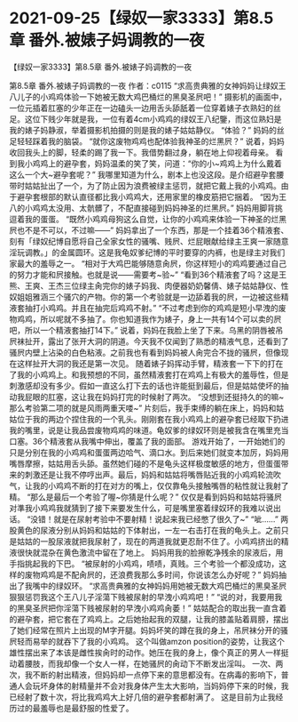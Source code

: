 # 2021-09-25【绿奴一家3333】第8.5章 番外.被婊子妈调教的一夜



【绿奴一家3333】第8.5章 番外.被婊子妈调教的一夜



第8.5章 番外.被婊子妈调教的一夜 作者：c0115     “求高贵典雅的女神妈妈让绿奴王八儿子的小鸡鸡体验一下她被无数大鸡巴桶烂的黑臭圣屄吧！” 摄影机的画面中，一位元插着肛塞的少年正在一边磕头一边用舌头舔舐着一位穿着婊子衣熟妇的丝足。这位下贱少年就是我，一位有着4cm小鸡鸡的绿奴王八纪鑒，而这位熟妇是我的婊子妈静淑，举着摄影机拍摄的则是我的婊子姑姑静仪。     “体验？”     妈妈的丝足轻轻踩着我的脑袋。     “就你这废物鸡鸡也配体验我神圣的烂黑屄？”     说着，妈妈收回我头上的脚，轻柔的踢了我一下。我借势翻过身，躺在地上仰视着母亲。     看到我小鸡鸡上的避孕套，妈妈温柔的笑了笑，问道：“你的小~鸡鸡上为什么戴着这么一个大~避孕套呢？”     我哪里知道为什么，剧本上也没这段。是介绍避孕套腰带时姑姑扯出了一个，为了防止因为浪费被绿主惩罚，就把它戴上我的小鸡鸡。由于避孕套根部的默认直径都比我小鸡鸡大，还用家里的橡皮筋把它捆着。     “因为王八的小鸡鸡太没用、太骯髒了，不配直接碰到妈妈神圣的烂黑屄。” 妈妈用脚背挑逗着我的蛋蛋。     “既然小鸡鸡母狗这么自觉，让你的小鸡鸡来体验一下神圣的烂黑屄也不是不可以，不过嘛——” 妈妈拿出了一个东西，那是一个挂着36个精液套、刻有「绿奴纪博自愿将自己全家女性的骚嘴、贱屄、烂屁眼献给绿主王爽一家随意淫玩调教。」的金属圆环。这是我龟奴爹纪博的平时要穿的内裤，也是绿主对我们家最大的羞辱之一。     “相对于大鸡巴能够随意肏屄，你这样短小的鸡鸡要通过自己的努力才能和屄接触。也就是说——需要考~验~”     “看到36个精液套了吗？这是王熊、王爽、王杰三位绿主肏完你的婊子妈我、肉便器奶奶馨倩、婊子姑姑静仪、性奴姐姐雅涵三个骚穴的产物。你的第一个考验就是一边舔着我的屄，一边被这些精液套抽打小鸡鸡。并且在抽完后鸡鸡不射。”     “不过考虑到你的鸡鸡是短小早洩的废物鸡鸡，所以呢就不多抽了。你也知道我作为婊子，身上一共有14个可以卖的屄吧，所以一个精液套抽打14下。”     说着，妈妈在我脸上坐了下来。乌黑的阴唇被吊屄袜扯开，露出了张开大洞的阴道。今天我不仅闻到了熟悉的精液气息，还看到了骚屄内壁上沾染的白色粘液。之前我也有看到妈妈被人肏完合不拢的骚屄，但像现在这样扯开大洞的我还是第一次见。     随着婊子妈挥动手臂，精液套一下下的打在了我的小鸡鸡上。和我预想的不同，虽然精液套打在鸡鸡上有极大的羞辱性，但是刺激感却没有多少。假如一直这么打下去的话也许能挺到最后，但是姑姑使坏的抽动我屁眼的肛塞，这让我在妈妈打完的时候射了两次。     “没想到还挺持久的的嘛~那么考验第二项的就是风雨两重天喽~”     片刻后，我手束缚的躺在床上，妈妈和姑姑位于我的两边个捏住我的一个乳头。刚刚套在我小鸡鸡上的避孕套已经取下扔进我的嘴里，说是让我品尝废物鸡鸡的味道。龟奴爹的绿奴环则是被我含在嘴里充当口塞。36个精液套从我嘴中伸出，覆盖了我的面部。     游戏开始了，一开始她们的只是分别在我的小鸡鸡和蛋蛋两边哈气、滴口水。到后来她们就变本加厉，妈妈用嘴唇摩擦，姑姑用舌头舔。虽然她们碰的不是龟头这样极度敏感的地方，但蛋蛋带来的刺激还是让我不停哼出声。最后，妈妈和姑姑将嘴唇贴近我的小鸡鸡轮流吹气，让我的小鸡鸡不断的打在对方的嘴上，仅仅靠龟头接触嘴唇的粘性就让我射了精。     “那么是最后一个考验了喔~你猜是什么呢？”     仅仅是看到妈妈和姑姑将骚屄对準我小鸡鸡我就猜到了接下来要发生什么，可是嘴里塞着绿奴环的我难以说出话。     “没错！就是在尿射考验中不要射精！说起来我已经憋了很久了~”     “呲……”     两股黄色的尿液分别从妈妈和姑姑的下体射出，一左一右击打在我的龟头上。之前只是姑姑的一股尿液就把我尿射了，现在的两道我就更忍耐不住了。小鸡鸡挤出的精液很快就混杂在黄色激流中留在了地上。 妈妈用我的脸擦乾净残余的尿液后，用手指挑起我的下巴。     “被尿射的小鸡鸡，啧啧，真贱。三个考验一个都没成功，这样的废物鸡鸡是不配肏屄的，还浪费我那么多时间，你说该怎么办好呢？”     妈妈抽出了我嘴中的绿奴环。     “求高贵典雅的女神妈妈用她被无数大鸡巴桶烂的黑臭圣屄狠狠惩罚我这个王八儿子淫蕩下贱被尿射的早洩小鸡鸡吧！”     “说的对，我要用我的黑臭圣屄把你淫蕩下贱被尿射的早洩小鸡鸡肏萎！” 姑姑配合的取出我一直含着的避孕套，把它套在了鸡鸡上。之后她抬起我的双腿，让我的膝盖贴着肩膀，摆出了她们经常在照片上出现的M字开腿。妈妈坏笑的蹲在我的身上，吊屄袜分开的骚屄轻而易举的就吞下了我的小鸡鸡。     这个叫做amzon position的姿势，让我这个雄性摆出来了本该是雌性挨肏时的动作。她压在我的身上，像个真正的男人一样挺动着腰肢，而我却像一个女人一样，在她骚屄的肏动下不断发出淫叫。     一次、两次，我不断的射出精液，但妈妈却一点停下来的意思都没有。在病毒的影响下，普通人会玩坏身体的射精量并不会对我身体产生太大影响，当妈妈停下来的时候，我已经射了数十次，将比我鸡鸡大上好几倍的避孕套都射满了。     这是目前为止我经历过的最羞辱也是最舒服的性爱了。


